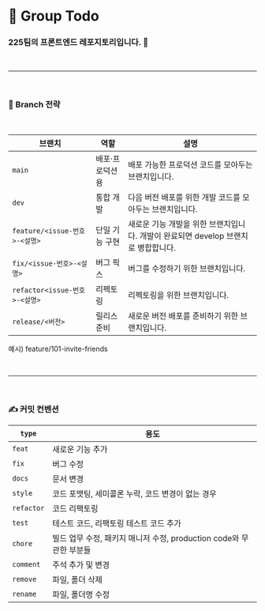 # 🚀 Group Todo

### 225팀의 프론트엔드 레포지토리입니다. 👋

<br>  

---

<br> 

### 🌳 Branch 전략

<br>

| 브랜치                | 역할       | 설명                    |
|--------------------|----------|-----------------------------|
| `main`             | 배포·프로덕션용 | 배포 가능한 프로덕션 코드를 모아두는 브랜치입니다.  |
| `dev`              | 통합 개발    | 다음 버전 배포를 위한 개발 코드를 모아두는 브랜치입니다. |
| `feature/<issue-번호>-<설명>` | 단일 기능 구현 | 새로운 기능 개발을 위한 브랜치입니다. 개발이 완료되면 develop 브랜치로 병합합니다.              |
| `fix/<issue-번호>-<설명>` | 버그 픽스    |  버그를 수정하기 위한 브랜치입니다.              |
| `refactor<issue-번호>-<설명>` | 리펙토링     | 리펙토링을 위한 브랜치입니다.             |
| `release/<버전>` | 릴리스 준비   | 새로운 버전 배포를 준비하기 위한 브랜치입니다. |

예시) feature/101-invite-friends

<br>  

---

<br>

### ✍️ 커밋 컨벤션

| `type`     | 용도                        |
| ---------- |---------------------------|
| `feat`     | 새로운 기능 추가                  |
| `fix`      | 버그 수정                     |
| `docs`     | 문서 변경                     |
| `style`    | 코드 포맷팅, 세미콜론 누락, 코드 변경이 없는 경우 |
| `refactor` | 코드 리팩토링                      |
| `test`     | 테스트 코드, 리팩토링 테스트 코드 추가              |
| `chore`    | 빌드 업무 수정, 패키지 매니저 수정, production code와 무관한 부분들             |
| `comment`  | 주석 추가 및 변경                |
| `remove`   | 파일, 폴더 삭제                  |
| `rename`   | 파일, 폴더명 수정                |

<br>

